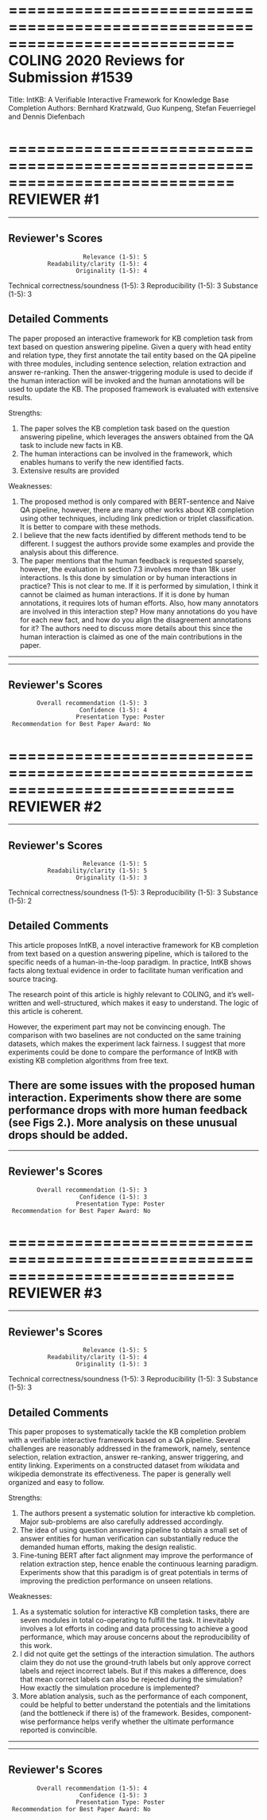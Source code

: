 ============================================================================
COLING 2020 Reviews for Submission #1539
============================================================================

Title: IntKB: A Verifiable Interactive Framework for Knowledge Base Completion
Authors: Bernhard Kratzwald, Guo Kunpeng, Stefan Feuerriegel and Dennis Diefenbach


============================================================================
                            REVIEWER #1
============================================================================

---------------------------------------------------------------------------
Reviewer's Scores
---------------------------------------------------------------------------
                         Relevance (1-5): 5
               Readability/clarity (1-5): 4
                       Originality (1-5): 4
   Technical correctness/soundness (1-5): 3
                   Reproducibility (1-5): 3
                         Substance (1-5): 3

Detailed Comments
---------------------------------------------------------------------------
The paper proposed an interactive framework for KB completion task from text based on question answering pipeline. Given a query with head entity and relation type, they first annotate the tail entity based on the QA pipeline with three modules, including sentence selection, relation extraction and answer re-ranking. Then the answer-triggering module is used to decide if the human interaction will be invoked and the human annotations will be used to update the KB. The proposed framework is evaluated with extensive results.

Strengths:
1. The paper solves the KB completion task based on the question answering pipeline, which leverages the answers obtained from the QA task to include new facts in KB.
2. The human interactions can be involved in the framework, which enables humans to verify the new identified facts.
3. Extensive results are provided

Weaknesses:
1. The proposed method is only compared with BERT-sentence and Naive QA pipeline, however, there are many other works about KB completion using other techniques, including link prediction or triplet classification. It is better to compare with these methods.
2. I believe that the new facts identified by different methods tend to be different. I suggest the authors provide some examples and provide the analysis about this difference.
3. The paper mentions that the human feedback is requested sparsely, however, the evaluation in section 7.3 involves more than 18k user interactions. Is this done by simulation or by human interactions in practice? This is not clear to me. If it is performed by simulation, I think it cannot be claimed as human interactions. If it is done by human annotations, it requires lots of human efforts. Also, how many annotators are involved in this interaction step? How many annotations do you have for each new fact, and how do you align the disagreement annotations for it? The authors need to discuss more details about this since the human interaction is claimed as one of the main contributions in the paper.
---------------------------------------------------------------------------


---------------------------------------------------------------------------
Reviewer's Scores
---------------------------------------------------------------------------
            Overall recommendation (1-5): 3
                        Confidence (1-5): 4
                       Presentation Type: Poster
     Recommendation for Best Paper Award: No


============================================================================
                            REVIEWER #2
============================================================================

---------------------------------------------------------------------------
Reviewer's Scores
---------------------------------------------------------------------------
                         Relevance (1-5): 5
               Readability/clarity (1-5): 5
                       Originality (1-5): 3
   Technical correctness/soundness (1-5): 3
                   Reproducibility (1-5): 3
                         Substance (1-5): 2

Detailed Comments
---------------------------------------------------------------------------
This article proposes IntKB, a novel interactive framework for KB completion from text based on a question answering pipeline, which is tailored to the specific needs of a human-in-the-loop paradigm. In practice, IntKB shows facts along textual evidence in order to facilitate human verification and source tracing.

The research point of this article is highly relevant to COLING, and it’s well-written and well-structured, which makes it easy to understand. The logic of this article is coherent.

However, the experiment part may not be convincing enough. The comparison with two baselines are not conducted on the same training datasets, which makes the experiment lack fairness. I suggest that more experiments could be done to compare the performance of IntKB with existing KB completion algorithms from free text.

There are some issues with the proposed human interaction. Experiments show there are some performance drops with more human feedback (see Figs 2.). More analysis on these unusual drops should be added.
---------------------------------------------------------------------------


---------------------------------------------------------------------------
Reviewer's Scores
---------------------------------------------------------------------------
            Overall recommendation (1-5): 3
                        Confidence (1-5): 3
                       Presentation Type: Poster
     Recommendation for Best Paper Award: No


============================================================================
                            REVIEWER #3
============================================================================

---------------------------------------------------------------------------
Reviewer's Scores
---------------------------------------------------------------------------
                         Relevance (1-5): 5
               Readability/clarity (1-5): 4
                       Originality (1-5): 3
   Technical correctness/soundness (1-5): 3
                   Reproducibility (1-5): 3
                         Substance (1-5): 3

Detailed Comments
---------------------------------------------------------------------------
This paper proposes to systematically tackle the KB completion problem with a verifiable interactive framework based on a QA pipeline. Several challenges are reasonably addressed in the framework, namely, sentence selection, relation extraction, answer re-ranking, answer triggering, and entity linking. Experiments on a constructed dataset from wikidata and wikipedia demonstrate its effectiveness. The paper is generally well organized and easy to follow.

Strengths:
1. The authors present a systematic solution for interactive kb completion. Major sub-problems are also carefully addressed accordingly.
2. The idea of using question answering pipeline to obtain a small set of answer entities for human verification can substantially reduce the demanded human efforts, making the design realistic.
3. Fine-tuning BERT after fact alignment may improve the performance of relation extraction step, hence enable the continuous learning paradigm. Experiments show that this paradigm is of great potentials in terms of improving the prediction performance on unseen relations.

Weaknesses:
1. As a systematic solution for interactive KB completion tasks, there are seven modules in total co-operating to fulfill the task. It inevitably involves a lot efforts in coding and data processing to achieve a good performance, which may arouse concerns about the reproducibility of this work.
2. I did not quite get the settings of the interaction simulation. The authors claim they do not use the ground-truth labels but only approve correct labels and reject incorrect labels. But if this makes a difference, does that mean correct labels can also be rejected during the simulation? How exactly the simulation procedure is implemented?
3. More ablation analysis, such as the performance of each component, could be helpful to better understand the potentials and the limitations (and the bottleneck if there is) of the framework. Besides, component-wise performance helps verify whether the ultimate performance reported is convincible.
---------------------------------------------------------------------------


---------------------------------------------------------------------------
Reviewer's Scores
---------------------------------------------------------------------------
            Overall recommendation (1-5): 4
                        Confidence (1-5): 3
                       Presentation Type: Poster
     Recommendation for Best Paper Award: No